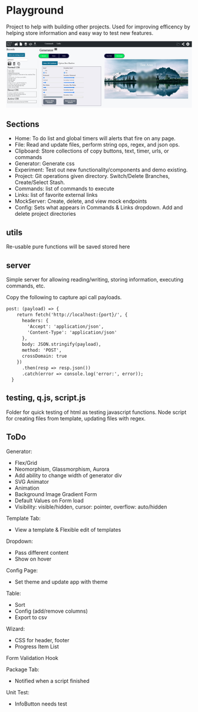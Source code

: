# Playground
Project to help with building other projects. Used for improving efficency by helping store information and easy way to test new features. 

![Feature](./documentation/generator-screenshot.jpg)

## Sections
- Home: To do list and global timers will alerts that fire on any page. 
- File: Read and update files, perform string ops, regex, and json ops.
- Clipboard: Store collections of copy buttons, text, timer, urls, or commands
- Generator: Generate css
- Experiment: Test out new functionality/components and demo existing.
- Project: Git operations given directory.  Switch/Delete Branches, Create/Select Stash.
- Commands: list of commands to execute
- Links: list of favorite external links
- MockServer: Create, delete, and view mock endpoints
- Config: Sets what appears in Commands & Links dropdown.  Add and delete project directories

## utils
Re-usable pure functions will be saved stored here

## server
Simple server for allowing reading/writing, storing information, executing commands, etc. 

Copy the following to capture api call payloads.
```
post: (payload) => {
    return fetch('http://localhost:{port}/', {
      headers: {
        'Accept': 'application/json',
        'Content-Type': 'application/json'
      },
      body: JSON.stringify(payload),
      method: 'POST',
      crossDomain: true
    })
      .then(resp => resp.json())
      .catch(error => console.log('error:', error));
  }
```

## testing, q.js, script.js
Folder for quick testing of html as testing javascript functions. Node script for creating files from template, updating files with regex. 

## ToDo
Generator:
  - Flex/Grid
  - Neomorphism, Glassmorphism, Aurora
  - Add ability to change width of generator div
  - SVG Animator
  - Animation
  - Background Image Gradient Form
  - Default Values on Form load
  - Visibility: visible/hidden, cursor: pointer, overflow: auto/hidden

Template Tab:
  - View a template & Flexible edit of templates

Dropdown:
  - Pass different content
  - Show on hover

Config Page:
  - Set theme and update app with theme
	
Table:
  - Sort
  - Config (add/remove columns)
  - Export to csv

Wizard:
  - CSS for header, footer  
  - Progress Item List

Form Validation Hook

Package Tab:
  - Notified when a script finished

Unit Test:
  - InfoButton needs test